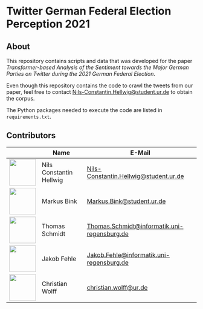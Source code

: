 # Twitter German Federal Election Perception 2021


## About

This repository contains scripts and data that was developed for the paper  *Transformer-based Analysis of the Sentiment towards the Major German Parties on Twitter during the 2021 German Federal Election*.

Even though this repository contains the code to crawl the tweets from our paper, feel free to contact Nils-Constantin.Hellwig@student.ur.de to obtain the corpus.

The Python packages needed to execute the code are listed in `requirements.txt`.

## Contributors

&nbsp;|Name|E-Mail
-------- |--------|--------
<img src="https://avatars2.githubusercontent.com/u/44339207?s=60&v=4" width="70">|Nils Constantin Hellwig|Nils-Constantin.Hellwig@student.ur.de
<img src="https://avatars.githubusercontent.com/u/12990702?v=4" width="70">|Markus Bink|Markus.Bink@student.ur.de
<img src="https://www.uni-regensburg.de/assets/_processed_/d/0/csm_mi-teamfotos-thomas-schmidt-closeup_c7d3a6f26d.jpg" width="70">|Thomas Schmidt|Thomas.Schmidt@informatik.uni-regensburg.de
<img src="https://media.licdn.com/dms/image/D4E03AQGi_OjmwXGlpA/profile-displayphoto-shrink_400_400/0/1700270337101?e=1706140800&v=beta&t=EIVrvoaWup3e14eY634sGV2LUQZzT-8BDjMsAHZPoEo" width="70">|Jakob Fehle|Jakob.Fehle@informatik.uni-regensburg.de
<img src="https://www.uni-regensburg.de/assets/_processed_/3/2/csm_mi-teamfotos-christian-wolff-closeup_948f0f672b.jpg" width="70">|Christian Wolff|christian.wolff@ur.de